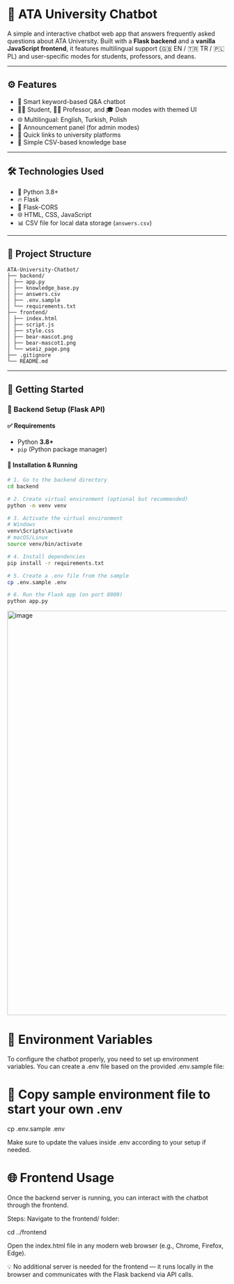 # 🧠 ATA University Chatbot

A simple and interactive chatbot web app that answers frequently asked questions about ATA University. Built with a **Flask backend** and a **vanilla JavaScript frontend**, it features multilingual support (🇬🇧 EN / 🇹🇷 TR / 🇵🇱 PL) and user-specific modes for students, professors, and deans.

---

## ⚙️ Features

- 💬 Smart keyword-based Q&A chatbot  
- 🧑‍🎓 Student, 🧑‍🏫 Professor, and 🎓 Dean modes with themed UI  
- 🌐 Multilingual: English, Turkish, Polish  
- 📢 Announcement panel (for admin modes)  
- 📎 Quick links to university platforms  
- 📄 Simple CSV-based knowledge base  

---

## 🛠️ Technologies Used

- 🐍 Python 3.8+
- 🔥 Flask
- 🔄 Flask-CORS
- 🌐 HTML, CSS, JavaScript
- 📊 CSV file for local data storage (`answers.csv`)

---

## 📂 Project Structure
```
ATA-University-Chatbot/
├── backend/
│ ├── app.py
│ ├── knowledge_base.py
│ ├── answers.csv
│ ├── .env.sample
│ └── requirements.txt
├── frontend/
│ ├── index.html
│ ├── script.js
│ ├── style.css
│ ├── bear-mascot.png
│ ├── bear-mascot1.png
│ └── wseiz_page.png
├── .gitignore
└── README.md

```
---

## 🚀 Getting Started

### 🔧 Backend Setup (Flask API)

#### ✅ Requirements

- Python **3.8+**
- `pip` (Python package manager)

#### 🔌 Installation & Running

```bash
# 1. Go to the backend directory
cd backend

# 2. Create virtual environment (optional but recommended)
python -m venv venv

# 3. Activate the virtual environment
# Windows
venv\Scripts\activate
# macOS/Linux
source venv/bin/activate

# 4. Install dependencies
pip install -r requirements.txt

# 5. Create a .env file from the sample
cp .env.sample .env

# 6. Run the Flask app (on port 8000)
python app.py

```
<img width="1919" height="927" alt="image" src="https://github.com/user-attachments/assets/2de04caf-1984-4fb8-92f1-89653f21c479" />

# 🌱 Environment Variables

To configure the chatbot properly, you need to set up environment variables.
You can create a .env file based on the provided .env.sample file:

# 📁 Copy sample environment file to start your own .env
cp .env.sample .env

Make sure to update the values inside .env according to your setup if needed.


# 🌐 Frontend Usage
Once the backend server is running, you can interact with the chatbot through the frontend.

Steps:
Navigate to the frontend/ folder:

cd ../frontend

Open the index.html file in any modern web browser (e.g., Chrome, Firefox, Edge).

💡 No additional server is needed for the frontend — it runs locally in the browser and communicates with the Flask backend via API calls.




